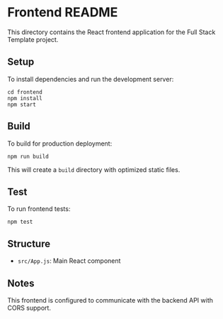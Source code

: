 # Frontend README

This directory contains the React frontend application for the Full Stack Template project.

## Setup

To install dependencies and run the development server:

```
cd frontend
npm install
npm start
```

## Build

To build for production deployment:

```
npm run build
```

This will create a `build` directory with optimized static files.

## Test

To run frontend tests:

```
npm test
```

## Structure

- `src/App.js`: Main React component

## Notes

This frontend is configured to communicate with the backend API with CORS support.

